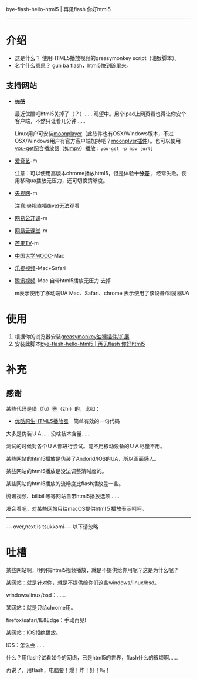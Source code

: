 bye-flash-hello-html5 | 再见flash 你好html5

---

# 介绍

- 这是什么？
  使用HTML5播放视频的greasymonkey script（油猴脚本）。
- 名字什么意思？
  gun ba flash，html5快到碗里来。


## 支持网站

- ~~[优酷](http://youku.com)~~

  最近优酷吧html5关掉了（？）……观望中。用个ipad上网页看也得让你安个客户端，不然只让看几分钟……

  Linux用户可安装[moonplayer](https://github.com/coslyk/moonplayer/wiki/HomePageZH)（此软件也有OSX/Windows版本，不过OSX/Windows用户有官方客户端加持吧？[moonplyer插件](https://github.com/coslyk/moonplayer-plugins)）。也可以使用[you-get](https://github.com/soimort/you-get)配合播放器（如[mpv](https://github.com/mpv-player/mpv)）播放：`you-get -p mpv [url]`

- [爱奇艺](http://iqiyi.com)-m

  注意：可以使用高版本chrome播放html5，但是体验**十分差** ，经常失败。使用移动ua播放无压力，还可切换清晰度。

- [央视网](http://cctv.com)-m          

  注意:央视直播(live)无法观看

- [网易公开课](http://open.163.com)-m

- [网易云课堂](http://study.163.com)-m

- [芒果TV](http://www.mgtv.com/)-m

- [中国大学MOOC](http://icourse163.org)-Mac

- [乐视视频](http://le.com)-Mac+Safari

- ~~[腾讯视频](https://v.qq.com)-Mac~~    自带html5播放无压力 去掉

  m表示使用了移动端UA
  Mac、Safari、chrome  表示使用了该设备/浏览器UA

# 使用
1. 根据你的浏览器安装[greasymonkey油猴插件/扩展](https://greasyfork.org/zh-CN)
2. 安装此脚本[bye-flash-hello-html5 | 再见flash 你好html5](https://greasyfork.org/zh-CN/scripts/30879-bye-flash-hello-html5-%E5%86%8D%E8%A7%81flash-%E4%BD%A0%E5%A5%BDhtml5)

# 补充
## 感谢
某些代码是借（fu）鉴（zhi）的，比如：
- [优酷原生HTML5播放器](https://greasyfork.org/nl/scripts/30414-%E4%BC%98%E9%85%B7%E5%8E%9F%E7%94%9Fhtml5%E6%92%AD%E6%94%BE%E5%99%A8)　简单有效的一句代码


大多是伪装ＵＡ……没啥技术含量……

测试的时候对各个ＵＡ都进行尝试。能不用移动设备的ＵＡ尽量不用。

某些网站的html5播放是伪装了Andorid/IOS的UA，所以画面感人。

某些网站的html5播放是没法调整清晰度的。

某些网站的html5播放的流畅度比flash播放差一些。

腾讯视频、bilibili等等网站自带html5播放选项……

凑合看吧，对某些网站只给macOS提供html５播放表示呵呵。



---

---over,next is tsukkomi--- 以下请忽略
# 吐槽
某些网站啊，明明有html5视频播放，就是不提供给你用呢？这是为什么呢？

某网站：就是针对你，就是不提供给你们这些windows/linux/bsd。

windows/linux/bsd：……

某网站：就是只给chrome用。

firefox/safari/IE&Edge：手动再见!

某网站：IOS拒绝播放。

IOS：怎么会……



什么？用flash?试看如今的网络，已是html5的世界，flash什么的很烦啊……

再说了，用flash，电脑要！爆！炸！好！吗！
